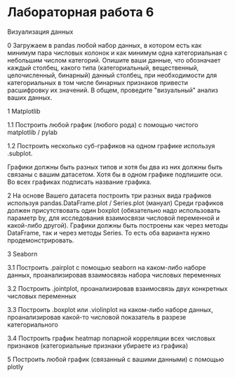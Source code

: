 # Лабораторная работа 6

Визуализация данных

0 Загружаем в pandas любой набор данных, в котором есть как минимум пара числовых колонок и как минимум одна категориальная с небольшим числом категорий. Опишите ваши данные, что обозначает каждый столбец, какого типа (категориальный, вещественный, целочисленный, бинарный) данный столбец, при необходимости для категориальных в том числе бинарных признаков привести расшифровку их значений. В общем, проведите "визуальный" анализ ваших данных.

1 Matplotlib

1.1 Построить любой график (любого рода) с помощью чистого matplotlib / pylab

1.2 Построить несколько суб-графиков на одном графике используя .subplot.

Графики должны быть разных типов и хотя бы два из них должны быть связаны с вашим датасетом. Хотя бы в одном графике подпишите оси. Во всех графиках подписать название графика.

2 На основе Вашего датасета построить три разных вида графиков используя pandas.DataFrame.plot / Series.plot (мануал) Среди графиков должен присутствовать один boxplot (обязательно надо использовать параметр by, для исследования взаимосвязи числовой переменной и какой-либо другой). Графики должны быть построены как через методы DataFrame, так и через методы Series. То есть оба варианта нужно продемонстрировать.

3 Seaborn

3.1 Построить .pairplot с помощью seaborn на каком-либо наборе данных, проанализировав взаимосвязь набора числовых переменных

3.2 Построить .jointplot, проанализировав взаимосвязь двух конкретных числовых переменных

3.3 Построить .boxplot или .violinplot на каком-либо наборе данных, проанализировав какой-то числовой показатель в разрезе категориального

3.4 Построить график heatmap попарной корреляции всех числовых признаков (категориальные признаки убираете из графика)

5 Построить любой график (связанный с вашими данными) с помощью plotly